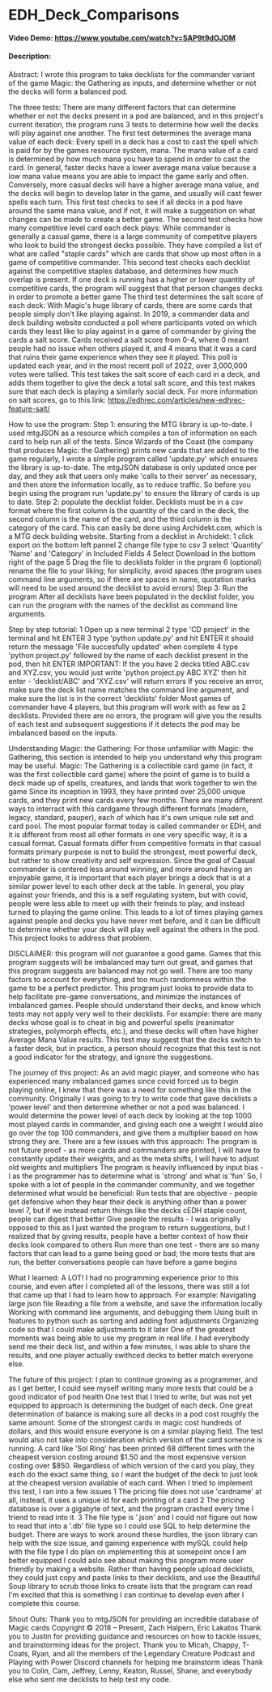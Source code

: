 # EDH_Deck_Comparisons
#### Video Demo: https://www.youtube.com/watch?v=SAP9t9dOJOM

#### Description:

Abstract:
    I wrote this program to take decklists for the commander variant of the game Magic: the Gathering as inputs, and determine whether or not the decks will form a balanced pod.

The three tests:
    There are many different factors that can determine whether or not the decks present in a pod are balanced, and in this project's current iteration, the program runs 3 tests to determine how well the decks will play against one another.
        The first test determines the average mana value of each deck:
            Every spell in a deck has a cost to cast the spell which is paid for by the games resource system, mana.
            The mana value of a card is determined by how much mana you have to spend in order to cast the card.
            In general, faster decks have a lower average mana value because a low mana value means you are able to impact the game early and often.
            Conversely, more casual decks will have a higher average mana value, and the decks will begin to develop later in the game, and usually will cast fewer spells each turn.
            This first test checks to see if all decks in a pod have around the same mana value, and if not, it will make a suggestion on what changes can be made to create a better game.
        The second test checks how many competitive level card each deck plays:
            While commander is generally a casual game, there is a large community of competitve players who look to build the strongest decks possible.
            They have compiled a list of what are called "staple cards" which are cards that show up most often in a game of competitive commander.
            This second test checks each decklist against the competitive staples database, and determines how much overlap is present.
            If one deck is running has a higher or lower quantity of competitive cards, the program will suggest that that person changes decks in order to promote a better game
        The third test determines the salt score of each deck:
            With Magic's huge library of cards, there are some cards that people simply don't like playing against.
            In 2019, a commander data and deck building website conducted a poll where participants voted on which cards they least like to play against in a game of commander by giving the cards a salt score.
            Cards received a salt score from 0-4, where 0 meant people had no issue when others played it, and 4 means that it was a card that ruins their game experience when they see it played.
            This poll is updated each year, and in the most recent poll of 2022, over 3,000,000 votes were tallied.
            This test takes the salt score of each card in a deck, and adds them together to give the deck a total salt score, and this test makes sure that each deck is playing a similarly social deck.
            For more information on salt scores, go to this link: https://edhrec.com/articles/new-edhrec-feature-salt/

How to use the program:
    Step 1: ensuring the MTG library is up-to-date.
        I used mtgJSON as a resource which compiles a ton of information on each card to help run all of the tests.
        Since Wizards of the Coast (the company that produces Magic: the Gathering) prints new cards that are added to the game regularly, I wrote a simple program called 'update.py' which ensures the library is up-to-date.
        The mtgJSON database is only updated once per day, and they ask that users only make 'calls to their server' as necessary, and then store the information locally, as to reduce traffic.
        So before you begin using the program run 'update.py' to ensure the library of cards is up to date.
    Step 2: populate the decklist folder.
        Decklists must be in a csv format where the first column is the quantity of the card in the deck, the second column is the name of the card, and the third column is the category of the card.
        This can easily be done using Archidekt.com, which is a MTG deck building website.
        Starting from a decklist in Archidekt:
            1 click export on the bottom left pannel
            2 change file type to csv
            3 select 'Quantity' 'Name' and 'Category' in Included Fields
            4 Select Download in the bottom right of the page
            5 Drag the file to decklists folder in the prgram
            6 (optional) rename the file to your liking; for simplicity, avoid spaces (the program uses command line arguments, so if there are spaces in name, quotation marks will need to be used around the decklist to avoid errors)
    Step 3: Run the program
        After all decklists have been populated in the decklist folder, you can run the program with the names of the decklist as command line arguments.

Step by step tutorial:
    1 Open up a new terminal
    2 type 'CD project' in the terminal and hit ENTER
    3 type 'python update.py' and hit ENTER
        it should return the message 'File succesfully updated' when complete
    4 type 'python project.py' followed by the name of each decklist present in the pod, then hit ENTER
        IMPORTANT: If the you have 2 decks titled ABC.csv and XYZ.csv, you would just write 'python project.py ABC XYZ' then hit enter - 'decklist/ABC' and 'XYZ.csv' will return errors
        If you receive an error, make sure the deck list name matches the command line argument, and make sure the list is in the correct 'decklists' folder
        Most games of commander have 4 players, but this program will work with as few as 2 decklists.
    Provided there are no errors, the program will give you the results of each test and subsequent suggestions if it detects the pod may be imbalanced based on the inputs.


Understanding Magic: the Gathering:
    For those unfamiliar with Magic: the Gathering, this section is intended to help you understand why this program may be useful.
    Magic: The Gathering is a collectible card game (in fact, it was the first collectible card game) where the point of game is to build a deck made up of spells, creatures, and lands that work together to win the game
    Since its inception in 1993, they have printed over 25,000 unique cards, and they print new cards every few months.
    There are many different ways to interract with this cardgame through different formats (modern, legacy, standard, pauper), each of which has it's own unique rule set and card pool.
    The most popular format today is called commander or EDH, and it is different from most all other formats in one very specific way, it is a casual format.
    Casual formats differ from competitive formats in that casual formats primary purpose is not to build the strongest, most powerful deck, but rather to show creativity and self expression.
    Since the goal of Casual commander is centered less around winning, and more around having an enjoyable game, it is important that each player brings a deck that is at a similar power level to each other deck at the table.
    In general, you play against your friends, and this is a self regulating system, but with covid, people were less able to meet up with their freinds to play, and instead turned to playing the game online.
    This leads to a lot of times playing games against people and decks you have never met before, and it can be difficult to determine whether your deck will play well against the others in the pod.
    This project looks to address that problem.

DISCLAIMER:
    this program will not guarantee a good game.
    Games that this program suggests will be imbalanced may turn out great, and games that this program suggests are balanced may not go well.
    There are too many factors to account for everything, and too much randomness within the game to be a perfect predictor.
    This program just looks to provide data to help facilitate pre-game conversations, and minimize the instances of imbalanced games.
    People should understand their decks, and know which tests may not apply very well to their decklists.
    For example: there are many decks whose goal is to cheat in big and powerful spells (reanimator strategies, polymorph effects, etc.), and these decks will often have higher Average Mana Value results.
    This test may suggest that the decks switch to a faster deck, but in practice, a person should recognize that this test is not a good indicator for the strategy, and ignore the suggestions.

The journey of this project:
    As an avid magic player, and someone who has experienced many imbalanced games since covid forced us to begin playing online, I knew that there was a need for something like this in the community.
    Originally I was going to try to write code that gave decklists a 'power level' and then determine whether or not a pod was balanced.
    I would determine the power level of each deck by looking at the top 1000 most played cards in commander, and giving each one a weight
    I would also go over the top 100 commanders, and give them a multiplier based on how strong they are.
    There are a few issues with this approach:
        The program is not future proof - as more cards and commanders are printed, I will have to constantly update their weights, and as the meta shifts, I will have to adjust old weights and multipliers
        The program is heavily influenced by input bias - I as the programmer has to determine what is 'strong' and what is 'fun'
    So, I spoke with a lot of people in the commander community, and we together determined what would be beneficial:
        Run tests that are objective - people get defensive when they hear their deck is anything other than a power level 7, but if we instead return things like the decks cEDH staple count, people can digest that better
        Give people the results - I was originally opposed to this as I just wanted the program to return suggestions, but I realized that by giving results, people have a better context of how their decks look compared to others
        Run more than one test - there are so many factors that can lead to a game being good or bad; the more tests that are run, the better conversations people can have before a game begins

What I learned:
    A LOT!
    I had no programming experience prior to this course, and even after I completed all of the lessons, there was still a lot that came up that I had to learn how to approach.
    For example:
        Navigating large json file
        Reading a file from a website, and save the information locally
        Working with command line arguments, and debugging them
        Using built in features to python such as sorting and adding font adjustments
        Organizing code so that I could make adjustments to it later
    One of the greatest moments was being able to use my program in real life.
    I had everybody send me their deck list, and within a few minutes, I was able to share the results, and one player actually swithced decks to better match everyone else.


The future of this project:
    I plan to continue growing as a programmer, and as I get better, I could see myself writing many more tests that could be a good indicator of pod health
    One test that I tried to write, but was not yet equipped to approach is determining the budget of each deck.
    One great determination of balance is making sure all decks in a pod cost roughly the same amount.
    Some of the strongest cards in magic cost hundreds of dollars, and this would ensure everyone is on a similar playing field.
    The test would also not take into consideration which version of the card someone is running.
    A card like 'Sol Ring' has been printed 68 different times with the cheapest version costing around $1.50 and the most expensive version costing over $850.
    Regardless of which version of the card you play, they each do the exact same thing, so I want the budget of the deck to just look at the cheapest version available of each card.
    When I tried to implement this test, I ran into a few issues
        1 The pricing file does not use 'cardname' at all, instead, it uses a unique id for each printing of a card
        2 The pricing database is over a gigabyte of text, and the program crashed every time I triend to read into it.
        3 The file type is '.json' and I could not figure out how to read that into a '.db' file type so I could use SQL to help determine the budget.
    There are ways to work around these hurdles, the ijson library can help with the size issue, and gaining experience with mySQL could help with the file type
    I do plan on implementing this at somepoint once I am better equipped
    I could aslo see about making this program more user friendly by making a website.
    Rather than having people upload decklists, they could just copy and paste links to their decklists, and use the Beautiful Soup library to scrub those links to create lists that the program can read
    I'm excited that this is something I can continue to develop even after I complete this course.

Shout Outs:
    Thank you to mtgJSON for providing an incredible database of Magic cards
        Copyright © 2018 – Present, Zach Halpern, Eric Lakatos
    Thank you to Justin for providing guidance and resources on how to tackle issues, and brainstorming ideas for the project.
    Thank you to Micah, Chappy, T-Coats, Ryan, and all the members of the Legendary Creature Podcast and Playing with Power Discord channels for helping me brainstorm ideas
    Thank you to Colin, Cam, Jeffrey, Lenny, Keaton, Russel, Shane, and everybody else who sent me decklists to help test my code.